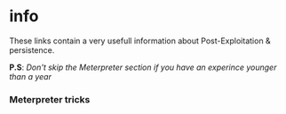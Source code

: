 # info

These links contain a very usefull information about Post-Exploitation & persistence.

**P.S**: *Don't skip the Meterpreter section if you have an experince younger than a year*

### Meterpreter tricks
